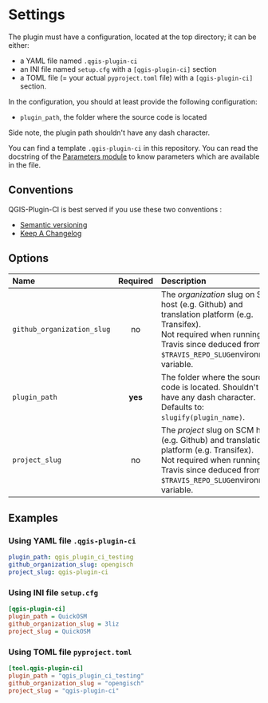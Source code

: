 # Settings

The plugin must have a configuration, located at the top directory; it can be either:

- a YAML file named `.qgis-plugin-ci`
- an INI file named `setup.cfg` with a `[qgis-plugin-ci]` section
- a TOML file (= your actual `pyproject.toml` file) with a `[qgis-plugin-ci]` section.

In the configuration, you should at least provide the following configuration:

- `plugin_path`, the folder where the source code is located

Side note, the plugin path shouldn't have any dash character.

You can find a template `.qgis-plugin-ci` in this repository.
You can read the docstring of the [Parameters module](/_apidoc/qgispluginci.parameters) to know parameters which are available in the file.

## Conventions

QGIS-Plugin-CI is best served if you use these two conventions :

* [Semantic versioning](https://semver.org/)
* [Keep A Changelog](https://keepachangelog.com)

## Options

| Name | Required | Description | Example |
| :--- | :------: | :---------- | :------ |
| `github_organization_slug` | no | The *organization* slug on SCM host (e.g. Github) and translation platform (e.g. Transifex).<br/>Not required when running on Travis since deduced from `$TRAVIS_REPO_SLUG`environment variable. |  |
| `plugin_path` | **yes** | The folder where the source code is located. Shouldn't have any dash character. Defaults to: `slugify(plugin_name)`. | qgis_plugin_CI_testing |
| `project_slug` | no | The *project* slug on SCM host (e.g. Github) and translation platform (e.g. Transifex).<br/>Not required when running on Travis since deduced from `$TRAVIS_REPO_SLUG`environment variable. |  |

## Examples

### Using YAML file `.qgis-plugin-ci`

```yaml
plugin_path: qgis_plugin_ci_testing
github_organization_slug: opengisch
project_slug: qgis-plugin-ci
```

### Using INI file `setup.cfg`

```ini
[qgis-plugin-ci]
plugin_path = QuickOSM
github_organization_slug = 3liz
project_slug = QuickOSM
```
### Using TOML file `pyproject.toml`

```toml
[tool.qgis-plugin-ci]
plugin_path = "qgis_plugin_ci_testing"
github_organization_slug = "opengisch"
project_slug = "qgis-plugin-ci"
```
